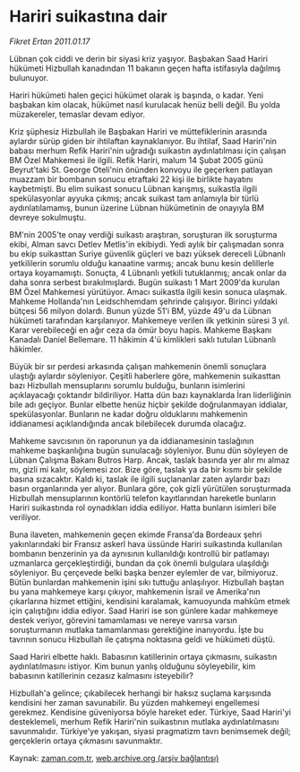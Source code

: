 # Hariri suikastına dair

*Fikret Ertan 2011.01.17*

<td class="columnist-detail">
<p>Lübnan çok ciddi ve derin bir siyasi kriz yaşıyor. Başbakan Saad Hariri hükümeti Hizbullah kanadından 11 bakanın geçen hafta istifasıyla dağılmış bulunuyor.</p>
<p>
<div id="haberMetinDiv">
<p>Hariri hükümeti halen geçici hükümet olarak iş başında, o kadar. Yeni başbakan kim olacak, hükümet nasıl kurulacak henüz belli değil. Bu yolda müzakereler, temaslar devam ediyor. 
<p>Kriz şüphesiz Hizbullah ile Başbakan Hariri ve müttefiklerinin arasında aylardır sürüp giden bir ihtilaftan kaynaklanıyor. Bu ihtilaf, Saad Hariri'nin babası merhum Refik Hariri'nin uğradığı suikastın aydınlatılması için çalışan BM Özel Mahkemesi ile ilgili. Refik Hariri, malum 14 Şubat 2005 günü Beyrut'taki St. George Oteli'nin önünden konvoyu ile geçerken patlayan muazzam bir bombanın sonucu etraftaki 22 kişi ile birlikte hayatını kaybetmişti. Bu elim suikast sonucu Lübnan karışmış, suikastla ilgili spekülasyonlar ayyuka çıkmış; ancak suikast tam anlamıyla bir türlü aydınlatılamamış, bunun üzerine Lübnan hükümetinin de onayıyla BM devreye sokulmuştu.
<p>BM'nin 2005'te onay verdiği suikastı araştıran, soruşturan ilk soruşturma ekibi, Alman savcı Detlev Metlis'in ekibiydi. Yedi aylık bir çalışmadan sonra bu ekip suikasttan Suriye güvenlik güçleri ve bazı yüksek dereceli Lübnanlı yetkililerin sorumlu olduğu kanaatine varmış; ancak bunu kesin delillerle ortaya koyamamıştı. Sonuçta, 4 Lübnanlı yetkili tutuklanmış; ancak onlar da daha sonra serbest bırakılmışlardı. Bugün suikastı 1 Mart 2009'da kurulan BM Özel Mahkemesi yürütüyor. Amacı suikastla ilgili kesin sonuca ulaşmak. Mahkeme Hollanda'nın Leidschhemdam şehrinde çalışıyor. Birinci yıldaki bütçesi 56 milyon dolardı. Bunun yüzde 51'i BM, yüzde 49'u da Lübnan hükümeti tarafından karşılanıyor. Mahkemeye verilen ilk yetkinin süresi 3 yıl. Karar verebileceği en ağır ceza da ömür boyu hapis. Mahkeme Başkanı Kanadalı Daniel Bellemare. 11 hâkimin 4'ü kimlikleri saklı tutulan Lübnanlı hâkimler.
<p>Büyük bir sır perdesi arkasında çalışan mahkemenin önemli sonuçlara ulaştığı aylardır söyleniyor. Çeşitli haberlere göre, mahkemenin suikasttan bazı Hizbullah mensuplarını sorumlu bulduğu, bunların isimlerini açıklayacağı çoktandır bildiriliyor. Hatta dün bazı kaynaklarda İran liderliğinin bile adı geçiyor. Bunlar elbette henüz hiçbir şekilde doğrulanmayan iddialar, spekülasyonlar. Bunların ne kadar doğru olduklarını mahkemenin iddianamesi açıklandığında ancak bilebilecek durumda olacağız.
<p>Mahkeme savcısının ön raporunun ya da iddianamesinin taslağının mahkeme başkanlığına bugün sunulacağı söyleniyor. Bunu dün söyleyen de Lübnan Çalışma Bakanı Butros Harp. Ancak, taslak basında yer alır mı almaz mı, gizli mi kalır, söylemesi zor. Bize göre, taslak ya da bir kısmı bir şekilde basına sızacaktır. Kaldı ki, taslak ile ilgili suçlananlar zaten aylardır bazı basın organlarında yer alıyor. Bunlara göre, çok gizli yürütülen soruşturmada Hizbullah mensuplarının kontörlü telefon kayıtlarından hareketle bunların Hariri suikastında rol oynadıkları iddia ediliyor. Hatta bunların isimleri bile veriliyor.
<p>Buna ilaveten, mahkemenin geçen ekimde Fransa'da Bordeaux şehri yakınlarındaki bir Fransız askerî hava üssünde Hariri suikastında kullanılan bombanın benzerinin ya da aynısının kullanıldığı kontrollü bir patlamayı uzmanlarca gerçekleştirdiği, bundan da çok önemli bulgulara ulaşıldığı söyleniyor. Bu çerçevede belki başka benzer eylemler de var, bilmiyoruz. Bütün bunlardan mahkemenin işini sıkı tuttuğu anlaşılıyor. Hizbullah baştan bu yana mahkemeye karşı çıkıyor, mahkemenin İsrail ve Amerika'nın çıkarlarına hizmet ettiğini, kendisini karalamak, kamuoyunda mahkûm etmek için çalıştığını iddia ediyor. Saad Hariri ise son günlere kadar mahkemeye destek veriyor, görevini tamamlaması ve nereye varırsa varsın soruşturmanın mutlaka tamamlanması gerektiğine inanıyordu. İşte bu tavrının sonucu Hizbullah ile çatışma noktasına geldi ve hükümeti düştü.
<p>Saad Hariri elbette haklı. Babasının katillerinin ortaya çıkmasını, suikastın aydınlatılmasını istiyor. Kim bunun yanlış olduğunu söyleyebilir, kim babasının katillerinin cezasız kalmasını isteyebilir?
<p>Hizbullah'a gelince; çıkabilecek herhangi bir haksız suçlama karşısında kendisini her zaman savunabilir. Bu yüzden mahkemeyi engellemesi gerekmez. Kendisine güveniyorsa böyle hareket eder. Türkiye, Saad Hariri'yi desteklemeli, merhum Refik Hariri'nin suikastının mutlaka aydınlatılmasını savunmalıdır. Türkiye'ye yakışan, siyasi pragmatizm tavrı benimsemek değil; gerçeklerin ortaya çıkmasını savunmaktır. </p></p></p></p></p></p></p></p></div>
</p>
<a href="http://web.archive.org/web/20110211022435/mailto:f.ertan@zaman.com.tr">
</a></td>

Kaynak: [zaman.com.tr](http://zaman.com.tr/yazar.do?yazino=1080085), [web.archive.org (arşiv bağlantısı)](http://web.archive.org/web/20110211022435/http://www.zaman.com.tr:80/yazar.do?yazino=1080085)
